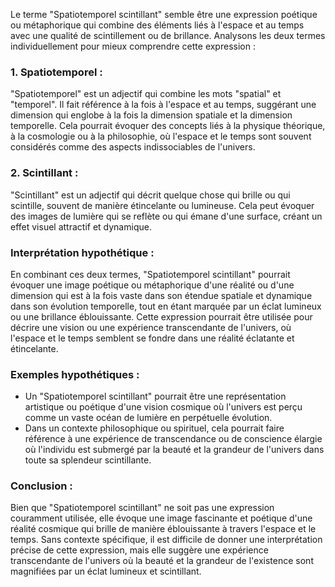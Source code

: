 Le terme "Spatiotemporel scintillant" semble être une expression poétique ou métaphorique qui combine des éléments liés à l'espace et au temps avec une qualité de scintillement ou de brillance. Analysons les deux termes individuellement pour mieux comprendre cette expression :

### 1. Spatiotemporel :
"Spatiotemporel" est un adjectif qui combine les mots "spatial" et "temporel". Il fait référence à la fois à l'espace et au temps, suggérant une dimension qui englobe à la fois la dimension spatiale et la dimension temporelle. Cela pourrait évoquer des concepts liés à la physique théorique, à la cosmologie ou à la philosophie, où l'espace et le temps sont souvent considérés comme des aspects indissociables de l'univers.

### 2. Scintillant :
"Scintillant" est un adjectif qui décrit quelque chose qui brille ou qui scintille, souvent de manière étincelante ou lumineuse. Cela peut évoquer des images de lumière qui se reflète ou qui émane d'une surface, créant un effet visuel attractif et dynamique.

### Interprétation hypothétique :
En combinant ces deux termes, "Spatiotemporel scintillant" pourrait évoquer une image poétique ou métaphorique d'une réalité ou d'une dimension qui est à la fois vaste dans son étendue spatiale et dynamique dans son évolution temporelle, tout en étant marquée par un éclat lumineux ou une brillance éblouissante. Cette expression pourrait être utilisée pour décrire une vision ou une expérience transcendante de l'univers, où l'espace et le temps semblent se fondre dans une réalité éclatante et étincelante.

### Exemples hypothétiques :
- Un "Spatiotemporel scintillant" pourrait être une représentation artistique ou poétique d'une vision cosmique où l'univers est perçu comme un vaste océan de lumière en perpétuelle évolution.
- Dans un contexte philosophique ou spirituel, cela pourrait faire référence à une expérience de transcendance ou de conscience élargie où l'individu est submergé par la beauté et la grandeur de l'univers dans toute sa splendeur scintillante.

### Conclusion :
Bien que "Spatiotemporel scintillant" ne soit pas une expression couramment utilisée, elle évoque une image fascinante et poétique d'une réalité cosmique qui brille de manière éblouissante à travers l'espace et le temps. Sans contexte spécifique, il est difficile de donner une interprétation précise de cette expression, mais elle suggère une expérience transcendante de l'univers où la beauté et la grandeur de l'existence sont magnifiées par un éclat lumineux et scintillant.